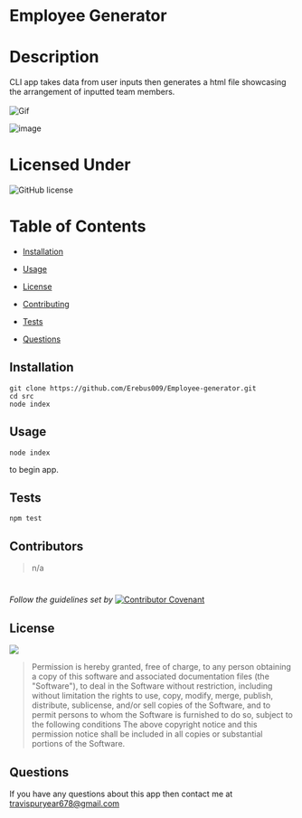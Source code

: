 # Employee Generator
   
  
  # Description
  CLI app takes data from user inputs then generates a html file showcasing the arrangement of inputted team members.
  <br>
  <br>
  ![Gif](https://media.giphy.com/media/dlDF10AZlumnDBP2Im/giphy.gif)

  ![image](https://user-images.githubusercontent.com/12164234/137612533-bfe9cbf9-52d1-43ba-a28f-d85ac92ea74f.png)


  

  
  # Licensed Under
  ![GitHub license](https://img.shields.io/badge/License-MIT-black.svg)
  # Table of Contents
  * [Installation](#Installation)

  * [Usage](#Usage)

  * [License](#License)

  * [Contributing](#Contributing)
  


  * [Tests](#Tests)

  * [Questions](#Questions)

  ## Installation
    git clone https://github.com/Erebus009/Employee-generator.git 
    cd src   
    node index
   
  ## Usage
    node index 
   to begin app.
  
  ## Tests
  <code>npm test </code>
  
  
  
  
  
  ## Contributors
  >n/a
  #
  *Follow the guidelines set by*    [![Contributor Covenant](https://img.shields.io/badge/Contributor%20Covenant-2.1-4baaaa.svg)](https://www.contributor-covenant.org/)
  ## License
  
  [<img src="https://img.shields.io/badge/link-MIT-black.svg">](https://opensource.org/licenses/MIT)
  
  >Permission is hereby granted, free of charge, to any person obtaining a copy of this software and associated documentation files (the "Software"), to deal in the Software without restriction, including without limitation the rights to use, copy, modify, merge, publish, distribute, sublicense, and/or sell copies of the Software, and to permit persons to whom the Software is furnished to do so, subject to the following conditions The above copyright notice and this permission notice shall be included in all copies or substantial portions of the Software.
  
  ## Questions
  If you have any questions about this app then contact me at travispuryear678@gmail.com



